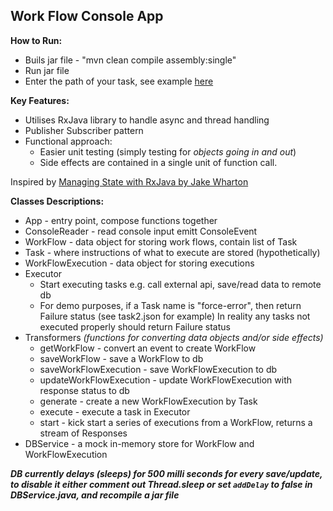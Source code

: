 ## Work Flow Console App

__How to Run:__  
* Buils jar file - "mvn clean compile assembly:single"  
* Run jar file  
* Enter the path of your task, see example [here](https://github.com/werdnakof/WorkFlowApp/blob/master/tasks/task2.json)

__Key Features:__
* Utilises RxJava library to handle async and thread handling
* Publisher Subscriber pattern
* Functional approach:
	* Easier unit testing (simply testing for _objects going in and out_)
	* Side effects are contained in a single unit of function call.

Inspired by [Managing State with RxJava by Jake Wharton](https://www.youtube.com/watch?v=0IKHxjkgop4)

__Classes Descriptions:__
* App - entry point, compose functions together
* ConsoleReader - read console input emitt ConsoleEvent 
* WorkFlow - data object for storing work flows, contain list of Task
* Task - where instructions of what to execute are stored (hypothetically)
* WorkFlowExecution - data object for storing executions
* Executor 
	* Start executing tasks e.g. call external api, save/read data to remote db  
	* For demo purposes, if a Task name is "force-error", then return Failure status (see task2.json for example) In reality any tasks not executed properly should return Failure status
* Transformers _(functions for converting data objects and/or side effects)_
	* getWorkFlow - convert an event to create WorkFlow
	* saveWorkFlow - save a WorkFlow to db
	* saveWorkFlowExecution - save WorkFlowExecution to db
	* updateWorkFlowExecution - update WorkFlowExecution with response status to db
	* generate - create a new WorkFlowExecution by Task
	* execute - execute a task in Executor
	* start - kick start a series of executions from a WorkFlow, returns a stream of Responses
* DBService - a mock in-memory store for WorkFlow and WorkFlowExecution

*__DB currently delays (sleeps) for 500 milli seconds for every save/update, to disable it either comment out Thread.sleep or set `addDelay` to false in DBService.java, and recompile a jar file__*
<!--stackedit_data:
eyJoaXN0b3J5IjpbOTI0MzMxNTA4LC00NTM3MDAzNTAsLTE1OD
AzNzA3NjksMTQzNjMzNjQ0M119
-->